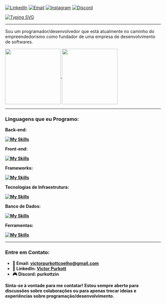 [![LinkedIn](https://img.shields.io/badge/LinkedIn-blue?style=for-the-badge&logo=linkedin)](https://www.linkedin.com/in/victor-purkott-542183298/)
[![Email](https://img.shields.io/badge/Email-4D4D4D?style=for-the-badge&logo=gmail&logoColor=white)](mailto:victorpurkottcoelho@gmail.com)
[![Instagram](https://img.shields.io/badge/Instagram-8a3ab9?style=for-the-badge&logo=instagram&logoColor=white)](https://www.instagram.com/purkott_)
[![Discord](https://img.shields.io/badge/Discord-7289DA?style=for-the-badge&logo=discord&logoColor=white)](https://discordapp.com/users/purkottzin)

[![Typing SVG](https://readme-typing-svg.herokuapp.com?font=Fira+Code&size=39&duration=4000&color=3B95F7&left=true&vCenter=true&width=1500&lines=Olá!+Prazer+em+conhecê-lo+sou+o+Victor+Purkott;I'm+a+Developer)](https://git.io/typing-svg) <br><hr>

Sou um programador/desenvolvedor que está atualmente no caminho do empreendedorismo como fundador de uma empresa de desenvolvimento de softwares.

<a href="https://github.com/anuraghazra/github-readme-stats">
  <img height=180 align="center" src="https://github-readme-stats.vercel.app/api?username=VictorPurkott&theme=midnight-purple" />
</a>
<a href="https://github.com/anuraghazra/convoychat">
  <img height=180 align="center" src="https://github-readme-stats.vercel.app/api/top-langs?username=VictorPurkott&layout=compact&langs_count=8&card_width=300&theme=midnight-purple" />
</a><hr>

### Linguagens que eu Programo:
<p><b>Back-end:<b> </p>
  
[![My Skills](https://skillicons.dev/icons?i=cs,java,php)](https://skillicons.dev)<br>
<p><b>Front-end:<b> </p>

[![My Skills](https://skillicons.dev/icons?i=html,css,js,react)](https://skillicons.dev)<br>
<p><b>Frameworks:<b> </p>

[![My Skills](https://skillicons.dev/icons?i=bootstrap)](https://skillicons.dev)<br>
<p><b>Tecnologias de Infraestrutura:</b></p>

[![My Skills](https://skillicons.dev/icons?i=github,git)](https://skillicons.dev)<br>

<p><b>Banco de Dados:</b></p>

[![My Skills](https://skillicons.dev/icons?i=mysql,postgresql,sqlite)](https://skillicons.dev)<br>
<p><b>Ferramentas:</b></p>

[![My Skills](https://skillicons.dev/icons?i=vscode,visualstudio,figma)](https://skillicons.dev)<br><hr>

### Entre em Contato:
- 📧 Email: victorpurkottcoelho@gmail.com
- 🔗 LinkedIn: [Victor Purkott](https://www.linkedin.com/in/victor-purkott-542183298/)
- 🎮 Discord: purkottzin

**Sinta-se à vontade para me contatar! Estou sempre aberto para discussões sobre colaborações ou para apenas trocar ideias e experiências sobre programação/desenvolvimento.**

